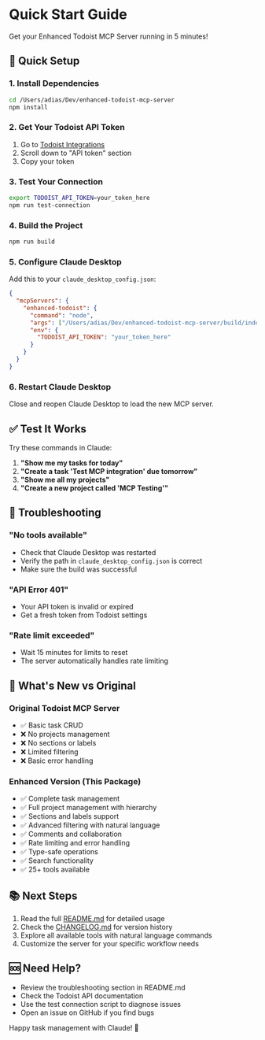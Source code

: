 # Quick Start Guide

Get your Enhanced Todoist MCP Server running in 5 minutes!

## 🚀 Quick Setup

### 1. Install Dependencies
```bash
cd /Users/adias/Dev/enhanced-todoist-mcp-server
npm install
```

### 2. Get Your Todoist API Token
1. Go to [Todoist Integrations](https://todoist.com/prefs/integrations)
2. Scroll down to "API token" section
3. Copy your token

### 3. Test Your Connection
```bash
export TODOIST_API_TOKEN=your_token_here
npm run test-connection
```

### 4. Build the Project
```bash
npm run build
```

### 5. Configure Claude Desktop

Add this to your `claude_desktop_config.json`:

```json
{
  "mcpServers": {
    "enhanced-todoist": {
      "command": "node",
      "args": ["/Users/adias/Dev/enhanced-todoist-mcp-server/build/index.js"],
      "env": {
        "TODOIST_API_TOKEN": "your_token_here"
      }
    }
  }
}
```

### 6. Restart Claude Desktop

Close and reopen Claude Desktop to load the new MCP server.

## ✅ Test It Works

Try these commands in Claude:

1. **"Show me my tasks for today"**
2. **"Create a task 'Test MCP integration' due tomorrow"**
3. **"Show me all my projects"**
4. **"Create a new project called 'MCP Testing'"**

## 🔧 Troubleshooting

### "No tools available"
- Check that Claude Desktop was restarted
- Verify the path in `claude_desktop_config.json` is correct
- Make sure the build was successful

### "API Error 401"
- Your API token is invalid or expired
- Get a fresh token from Todoist settings

### "Rate limit exceeded"
- Wait 15 minutes for limits to reset
- The server automatically handles rate limiting

## 🎯 What's New vs Original

### Original Todoist MCP Server
- ✅ Basic task CRUD
- ❌ No projects management
- ❌ No sections or labels
- ❌ Limited filtering
- ❌ Basic error handling

### Enhanced Version (This Package)
- ✅ Complete task management
- ✅ Full project management with hierarchy
- ✅ Sections and labels support
- ✅ Advanced filtering with natural language
- ✅ Comments and collaboration
- ✅ Rate limiting and error handling
- ✅ Type-safe operations
- ✅ Search functionality
- ✅ 25+ tools available

## 📚 Next Steps

1. Read the full [README.md](README.md) for detailed usage
2. Check the [CHANGELOG.md](CHANGELOG.md) for version history
3. Explore all available tools with natural language commands
4. Customize the server for your specific workflow needs

## 🆘 Need Help?

- Review the troubleshooting section in README.md
- Check the Todoist API documentation
- Use the test connection script to diagnose issues
- Open an issue on GitHub if you find bugs

Happy task management with Claude! 🎉
